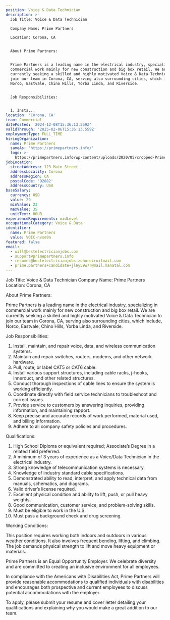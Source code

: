 ```yaml
---
position: Voice & Data Technician
description: >-
  Job Title: Voice & Data Technician

  Company Name: Prime Partners

  Location: Corona, CA


  About Prime Partners:


  Prime Partners is a leading name in the electrical industry, specializing in
  commercial work mainly for new construction and big box retail. We are
  currently seeking a skilled and highly motivated Voice & Data Technician to
  join our team in Corona, CA, serving also surrounding cities, which include,
  Norco, Eastvale, Chino Hills, Yorba Linda, and Riverside.


  Job Responsibilities:


  1. Insta...
location: 'Corona, CA'
team: Commercial
datePosted: '2024-12-08T15:36:13.559Z'
validThrough: '2025-02-06T15:36:13.559Z'
employmentType: FULL_TIME
hiringOrganization:
  name: Prime Partners
  sameAs: 'https://primepartners.info/'
  logo: >-
    https://primepartners.info/wp-content/uploads/2020/05/cropped-Prime-Partners-Logo-NO-BG-1-1.png
jobLocation:
  streetAddress: 123 Main Street
  addressLocality: Corona
  addressRegion: CA
  postalCode: '92882'
  addressCountry: USA
baseSalary:
  currency: USD
  value: 29
  minValue: 23
  maxValue: 35
  unitText: HOUR
experienceRequirements: midLevel
occupationalCategory: Voice & Data
identifier:
  name: Prime Partners
  value: VOIC-nvxe9a
featured: false
email:
  - will@bestelectricianjobs.com
  - support@primepartners.info
  - resumes@bestelectricianjobs.zohorecruitmail.com
  - prime.partners+candidate+jl6y59w7r@mail.manatal.com
---
```




Job Title: Voice & Data Technician
Company Name: Prime Partners
Location: Corona, CA

About Prime Partners:

Prime Partners is a leading name in the electrical industry, specializing in commercial work mainly for new construction and big box retail. We are currently seeking a skilled and highly motivated Voice & Data Technician to join our team in Corona, CA, serving also surrounding cities, which include, Norco, Eastvale, Chino Hills, Yorba Linda, and Riverside.

Job Responsibilities:

1. Install, maintain, and repair voice, data, and wireless communication systems.
2. Maintain and repair switches, routers, modems, and other network hardware.
3. Pull, route, or label CAT5 or CAT6 cable.
4. Install various support structures, including cable racks, j-hooks, innerduct, and other related structures.
5. Conduct thorough inspections of cable lines to ensure the system is working efficiently.
6. Coordinate directly with field service technicians to troubleshoot and correct issues.
7. Provide service to customers by answering inquiries, providing information, and maintaining rapport.
8. Keep precise and accurate records of work performed, material used, and billing information.
9. Adhere to all company safety policies and procedures.

Qualifications:

1. High School Diploma or equivalent required; Associate’s Degree in a related field preferred.
2. A minimum of 3 years of experience as a Voice/Data Technician in the electrical industry.
3. Strong knowledge of telecommunication systems is necessary.
4. Knowledge of industry standard cable specifications.
5. Demonstrated ability to read, interpret, and apply technical data from manuals, schematics, and diagrams.
6. Valid driver’s license required.
7. Excellent physical condition and ability to lift, push, or pull heavy weights.
8. Good communication, customer service, and problem-solving skills.
9. Must be eligible to work in the U.S.
10. Must pass a background check and drug screening.

Working Conditions:

This position requires working both indoors and outdoors in various weather conditions. It also involves frequent bending, lifting, and climbing. The job demands physical strength to lift and move heavy equipment or materials.

Prime Partners is an Equal Opportunity Employer. We celebrate diversity and are committed to creating an inclusive environment for all employees.

In compliance with the Americans with Disabilities Act, Prime Partners will provide reasonable accommodations to qualified individuals with disabilities and encourages both prospective and current employees to discuss potential accommodations with the employer. 

To apply, please submit your resume and cover letter detailing your qualifications and explaining why you would make a great addition to our team.